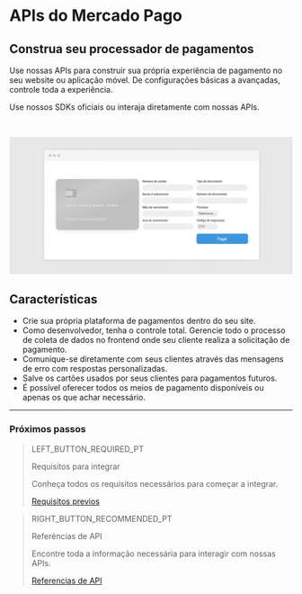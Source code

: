 # APIs do Mercado Pago

## Construa seu processador de pagamentos

Use nossas APIs para construir sua própria experiência de pagamento no seu website ou aplicação móvel. De configurações básicas a avançadas, controle toda a experiência.

Use nossos SDKs oficiais ou interaja diretamente com nossas APIs.

<br>

![API-payment](/images/api/api-intro-pt.png)

## Características

* Crie sua própria plataforma de pagamentos dentro do seu site.
* Como desenvolvedor, tenha o controle total. Gerencie todo o processo de coleta de dados no frontend onde seu cliente realiza a solicitação de pagamento.
* Comunique-se diretamente com seus clientes através das mensagens de erro com respostas personalizadas.
* Salve os cartões usados por seus clientes para pagamentos futuros.
* É possível oferecer todos os meios de pagamento disponíveis ou apenas os que achar necessário.

---
### Próximos passos

> LEFT_BUTTON_REQUIRED_PT
>
> Requisitos para integrar
>
> Conheça todos os requisitos necessários para começar a integrar.
>
> [Requisitos previos](https://www.mercadopago[FAKER][URL][DOMAIN]/developers/pt/guides/payments/api/previous-requirements/)

> RIGHT_BUTTON_RECOMMENDED_PT
>
> Referéncias de API
>
> Encontre toda a informação necessária para interagir com nossas APIs.
>
> [Referencias de API](https://www.mercadopago[FAKER][URL][DOMAIN]/developers/pt/reference/)